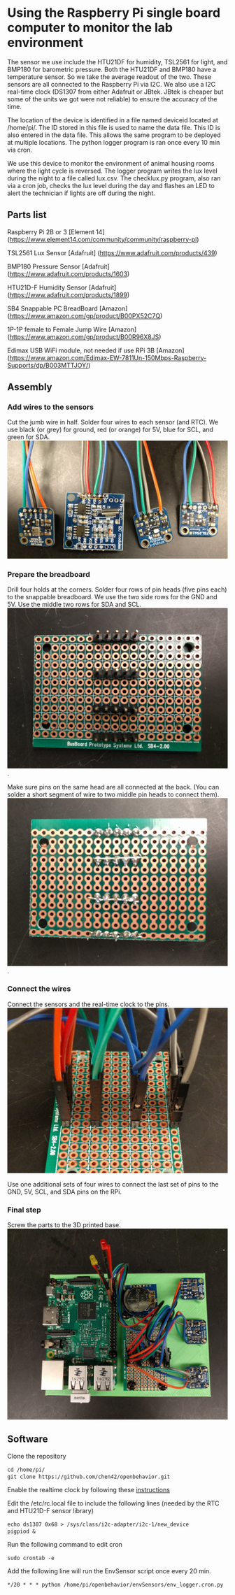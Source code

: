 # Using the Raspberry Pi single board computer to monitor the lab environment

The sensor we use include the HTU21DF for humidity,  TSL2561 for light,  and BMP180 for barometric pressure. Both the HTU21DF and BMP180 have a temperature sensor. So we take the average readout of the two. These sensors are all connected to the Raspberry Pi via I2C.  We also use a I2C  real-time clock (DS1307 from either Adafruit or JBtek. JBtek is cheaper but some of the units we got were not reliable) to ensure the accuracy of the time.  

The location of the device is identified in a file named deviceid located at /home/pi/. The ID stored in this file is used to name the data file. This ID is also entered in the data file. This allows the same program to be deployed at multiple locations. The python logger program is ran once every 10 min via cron.

We use this device to monitor the environment of animal housing rooms where the light cycle is reversed. The logger program  writes the lux level during the night to a file called lux.csv. The checklux.py program, also ran via a cron job, checks the lux level during the day and flashes an LED to alert the technician if lights are off during the night.    

## Parts list

Raspberry Pi 2B or 3  [Element 14] (https://www.element14.com/community/community/raspberry-pi)

TSL2561 Lux Sensor [Adafruit] (https://www.adafruit.com/products/439)

BMP180 Pressure Sensor [Adafruit] (https://www.adafruit.com/products/1603)

HTU21D-F Humidity Sensor [Adafruit] (https://www.adafruit.com/products/1899)

SB4 Snappable PC BreadBoard [Amazon] (https://www.amazon.com/gp/product/B00PX52C7Q)

1P-1P female to Female Jump Wire [Amazon] (https://www.amazon.com/gp/product/B00R96X8JS)

Edimax USB WiFi module, not needed if use RPi 3B [Amazon] (https://www.amazon.com/Edimax-EW-7811Un-150Mbps-Raspberry-Supports/dp/B003MTTJOY/)

## Assembly 

### Add wires to the sensors

Cut the jumb wire in half. Solder four wires to each sensor (and RTC). We use black (or grey) for ground, red (or orange) for 5V, blue for SCL, and green for SDA. ![](./images/envSensor1.jpg)


### Prepare the breadboard
Drill four holds at the corners. Solder four rows of pin heads (five pins each) to the snappable breadboard. 
We use the two side rows for the GND and 5V. Use the middle two rows for SDA and SCL. 
![](./images/envSensor2.jpg).

Make sure pins on the same head are all connected at the back. (You can solder a short segment of wire to two middle pin heads to connect them).  
![](./images/envSensor5.jpg).

### Connect the wires

Connect the sensors and the real-time clock to the pins.
![](./images/envSensor3.jpg)

Use one additional sets of four wires to connect the last set of pins to the GND, 5V, SCL, and SDA pins on the RPi.

### Final step

Screw the parts to the 3D printed base.
![](./images/envSensor4.jpg)

## Software

Clone the repository
```
cd /home/pi/
git clone https://github.com/chen42/openbehavior.git
```

Enable the realtime clock by following these [instructions](https://learn.adafruit.com/adding-a-real-time-clock-to-raspberry-pi/overview)

Edit the /etc/rc.local file to include the following lines  (needed by the RTC and HTU21D-F sensor library)

```
echo ds1307 0x68 > /sys/class/i2c-adapter/i2c-1/new_device
pigpiod &
```

Run the following command to edit cron 

```
sudo crontab -e
```

Add the following line will run the EnvSensor script once every 20 min.

``` 
*/20 * * * python /home/pi/openbehavior/envSensors/env_logger.cron.py 
```








